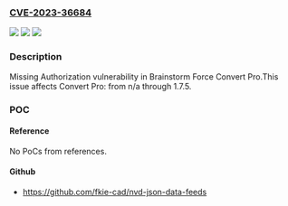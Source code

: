 ### [CVE-2023-36684](https://cve.mitre.org/cgi-bin/cvename.cgi?name=CVE-2023-36684)
![](https://img.shields.io/static/v1?label=Product&message=Convert%20Pro&color=blue)
![](https://img.shields.io/static/v1?label=Version&message=n%2Fa&color=blue)
![](https://img.shields.io/static/v1?label=Vulnerability&message=CWE-862%20Missing%20Authorization&color=brighgreen)

### Description

Missing Authorization vulnerability in Brainstorm Force Convert Pro.This issue affects Convert Pro: from n/a through 1.7.5.

### POC

#### Reference
No PoCs from references.

#### Github
- https://github.com/fkie-cad/nvd-json-data-feeds

